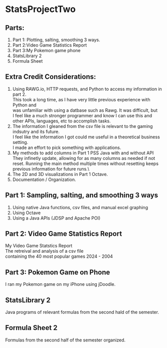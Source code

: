 # StatsProjectTwo

## Parts:
1. Part 1: Plotting, salting, smoothing 3 ways.
2. Part 2:Video Game Statistics Report 
3. Part 3:My Pokemon game phone
4. StatsLibrary 2
5. Formula Sheet

## Extra Credit Considerations:
1. Using RAWG.io, HTTP requests, and Python to access my information in part 2. \
   This took a long time, as I have very little previous experience with Python and \
   was unfamiliar with using a datbase such as Rawg. It was difficult, but \
   I feel like a much stronger programmer and know I can use this and other 
   APIs, languages, etc to accomplish tasks.
2. The information I gleaned from the csv file is relevant to the gaming indsutry and its future. \
   I feel like the information I got could me useful in a theoretical business setting. \
   I made an effort to pick something with applications. 
3. My methods to add columns in Part 1 PSS Java with and without API
   They infinetly update, allowing for as many columns as needed if not reset.
   Running the main method multiple times without resetting keeps previous information for future runs.\
4. The 2D and 3D visualizations in Part 1 Octave.
5. Documentation / Organization.

## Part 1: Sampling, salting, and smoothing 3 ways
1. Using native Java functions, csv files, and manual excel graphing
2. Using Octave
3. Using a Java APIs (JDSP and Apache POI)

## Part 2: Video Game Statistics Report
My Video Game Statstics Report \
The retreival and analysis of a csv file \
containing the 40 most popular games 2024 - 2004

## Part 3: Pokemon Game on Phone
I ran my Pokemon game on my iPhone using jDoodle.

## StatsLibrary 2
Java programs of relevant formulas from the second hald of the semester. 

## Formula Sheet 2
Formulas from the second half of the semester organized.


